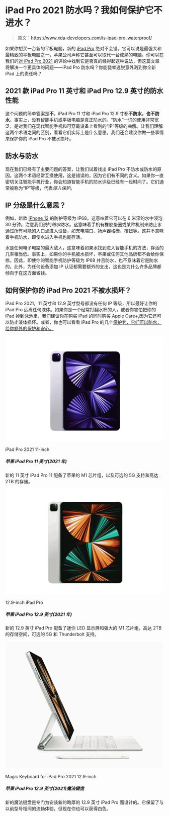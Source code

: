 # iPad Pro 2021 防水吗？我如何保护它不进水？

> 原文：<https://www.xda-developers.com/is-ipad-pro-waterproof/>

如果你想买一台新的平板电脑，新的 [iPad Pro](https://www.xda-developers.com/ipad-pro/) 绝对不会错。它可以说是最强大和最精致的平板电脑之一，苹果公司声称它甚至可以取代一台成熟的电脑。你可以在我们的[对 iPad Pro 2021](https://www.xda-developers.com/ipad-pro-2021-review/) 的评论中找到它是否真的经得起这种说法，但这篇文章将解决一个更具体的问题——iPad Pro 防水吗？你能侥幸逃脱意外溅到你全新 iPad 上的责任吗？

## 2021 款 iPad Pro 11 英寸和 iPad Pro 12.9 英寸的防水性能

这个问题的简单答案是**不**。iPad Pro 11 寸和 iPad Pro 12.9 寸都**不防水，也不防水**。事实上，没有智能手机或平板电脑是真正防水的。“防水”一词的使用非常宽泛，是对我们在现代智能手机和可穿戴设备上看到的“IP”等级的曲解。让我们理解这两个术语之间的区别，看看它们实际上是什么意思。我们还会建议你做一些事情来保护你的 iPad Pro 不被水损坏。

## 防水与防水

现在我们已经有了主要问题的答案，让我们试着找出 iPad Pro 不防水或防水的原因。这两个术语经常互换使用，这是错误的，因为它们有不同的含义。如果你一直密切关注智能手机行业，你会知道智能手机的防水评级已经有一段时间了。它们通常被称为“IP”等级，代表*侵入保护*。

## IP 分级是什么意思？

例如，新款 [iPhone 12](https://www.amazon.com/Apple-iPhone-Locked-Carrier-Subscription/dp/B08L5P7DYY?tag=xda-4914lir-20&ascsubtag=UUxdaUeUpU3067&asc_refurl=https%3A%2F%2Fwww.xda-developers.com%2Fis-ipad-pro-waterproof%2F&asc_campaign=Short-Term) 的防护等级为 IP68，这意味着它可以在 6 米深的水中浸泡 30 分钟。注意我们说的*防水*防水。这意味着手机有橡胶垫圈或某种机制来防止水通过所有可能的入口点进入设备，如充电端口、扬声器格栅、按钮等。这并不意味着手机防水，即使水进入手机也能存活。

水是任何电子电路的最大敌人，这意味着如果水找到进入智能手机的方法，存活的几率相当低。事实上，如果你的手机被水损坏，苹果或任何其他品牌都不会给你保修。因此，即使你的智能手机防护等级为 IP68 并且防水，也不意味着它是防水的。此外，为任何设备添加 IP 认证都需要额外的支出，这也是为什么许多品牌都倾向于在这方面省钱。

## 如何保护你的 iPad Pro 2021 不被水损坏？

iPad Pro 2021，11 英寸和 12.9 英寸型号都没有任何 IP 等级，所以最好让你的 iPad Pro 远离任何液体。如果你是一个经常打翻水杯的人，或者你害怕把你的 iPad 掉到泳池里，我们建议你在购买 iPad 的同时购买 Apple Care+,因为它还可以防止液体损坏。或者，你也可以看看 iPad Pro 的几个[保护套，它们可以防水，给你额外的保护和安心。](https://www.xda-developers.com/best-ipad-pro-cases/)

 <picture>![The 11-inch iPad Pro 2021 comes with Apple's M1 chip and 5G, making it one of the most powerful tablets out there.](img/cc8edd58f8f6669c7c28ebca7ff8c60d.png)</picture> 

iPad Pro 2021 11-inch

##### 苹果 iPad Pro 11 英寸(2021 年)

新的 11 英寸 iPad Pro 11 配备了苹果的 M1 芯片组，以及可选的 5G 支持和高达 2TB 的存储。

 <picture>![The 12.9-inch iPad Pro comes with the powerful Apple M1 processor and a stunning mini-LED display.](img/99b89d94574484cef3f7cff61838a257.png)</picture> 

12.9-inch iPad Pro

##### 苹果 iPad Pro 12.9 英寸(2021 年)

新的 12.9 英寸 iPad Pro 配备了迷你 LED 显示屏和强大的 M1 芯片组，高达 2TB 的存储空间，可选的 5G 和 Thunderbolt 支持。

 <picture>![The new Magic Keyboard is specially designed to mount the new and slightly thicker 12.9-inch iPad Pro. It retains the same fluid experience as the previous model but you can now also get it in white color.](img/05c1f04ccaaabec872f05fa718ce7290.png)</picture> 

Magic Keyboard for iPad Pro 2021 12.9-inch

##### 苹果 iPad Pro 12.9 英寸(2021)魔法键盘

新的魔法键盘是专门为安装新的略厚的 12.9 英寸 iPad Pro 而设计的。它保留了与以前型号相同的流畅体验，但现在你也可以获得白色。